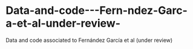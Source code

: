 # Data-and-code---Fern-ndez-Garc-a-et-al-under-review-
Data and code associated to Fernández García et al (under review) 
